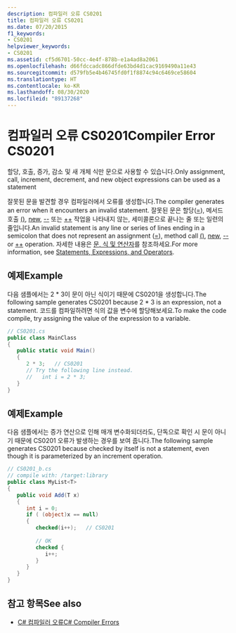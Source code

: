 ```yaml
---
description: 컴파일러 오류 CS0201
title: 컴파일러 오류 CS0201
ms.date: 07/20/2015
f1_keywords:
- CS0201
helpviewer_keywords:
- CS0201
ms.assetid: cf5d6701-50cc-4e4f-878b-e1a4ad8a2061
ms.openlocfilehash: d66fdccadc866dfde63bd4d1cac9169490a11e43
ms.sourcegitcommit: d579fb5e4b46745fd0f1f8874c94c6469ce58604
ms.translationtype: HT
ms.contentlocale: ko-KR
ms.lasthandoff: 08/30/2020
ms.locfileid: "89137268"
---
```

# <a name="compiler-error-cs0201"></a><span data-ttu-id="48cee-103">컴파일러 오류 CS0201</span><span class="sxs-lookup"><span data-stu-id="48cee-103">Compiler Error CS0201</span></span>

<span data-ttu-id="48cee-104">할당, 호출, 증가, 감소 및 새 개체 식만 문으로 사용할 수 있습니다.</span><span class="sxs-lookup"><span data-stu-id="48cee-104">Only assignment, call, increment, decrement, and new object expressions can be used as a statement</span></span>  
  
 <span data-ttu-id="48cee-105">잘못된 문을 발견할 경우 컴파일러에서 오류를 생성합니다.</span><span class="sxs-lookup"><span data-stu-id="48cee-105">The compiler generates an error when it encounters an invalid statement.</span></span> <span data-ttu-id="48cee-106">잘못된 문은 할당([=](../operators/assignment-operator.md)), 메서드 호출 [()](../operators/member-access-operators.md#invocation-expression-), [new](../operators/new-operator.md), [--](../operators/arithmetic-operators.md#decrement-operator---) 또는 [++](../operators/arithmetic-operators.md#increment-operator-) 작업을 나타내지 않는, 세미콜론으로 끝나는 줄 또는 일련의 줄입니다.</span><span class="sxs-lookup"><span data-stu-id="48cee-106">An invalid statement is any line or series of lines ending in a semicolon that does not represent an assignment ([=](../operators/assignment-operator.md)), method call [()](../operators/member-access-operators.md#invocation-expression-), [new](../operators/new-operator.md), [--](../operators/arithmetic-operators.md#decrement-operator---) or [++](../operators/arithmetic-operators.md#increment-operator-) operation.</span></span> <span data-ttu-id="48cee-107">자세한 내용은 [문, 식 및 연산자](../../programming-guide/statements-expressions-operators/index.md)를 참조하세요.</span><span class="sxs-lookup"><span data-stu-id="48cee-107">For more information, see [Statements, Expressions, and Operators](../../programming-guide/statements-expressions-operators/index.md).</span></span>  
  
## <a name="example"></a><span data-ttu-id="48cee-108">예제</span><span class="sxs-lookup"><span data-stu-id="48cee-108">Example</span></span>

 <span data-ttu-id="48cee-109">다음 샘플에서는 2 \* 3이 문이 아닌 식이기 때문에 CS0201을 생성합니다.</span><span class="sxs-lookup"><span data-stu-id="48cee-109">The following sample generates CS0201 because 2 \* 3 is an expression, not a statement.</span></span> <span data-ttu-id="48cee-110">코드를 컴파일하려면 식의 값을 변수에 할당해보세요.</span><span class="sxs-lookup"><span data-stu-id="48cee-110">To make the code compile, try assigning the value of the expression to a variable.</span></span>  

```csharp
// CS0201.cs  
public class MainClass  
{  
   public static void Main()  
   {  
      2 * 3;   // CS0201  
      // Try the following line instead.  
      //   int i = 2 * 3;  
   }  
}  
```

## <a name="example"></a><span data-ttu-id="48cee-111">예제</span><span class="sxs-lookup"><span data-stu-id="48cee-111">Example</span></span>

 <span data-ttu-id="48cee-112">다음 샘플에서는 증가 연산으로 인해 매개 변수화되더라도, 단독으로 확인 시 문이 아니기 때문에 CS0201 오류가 발생하는 경우를 보여 줍니다.</span><span class="sxs-lookup"><span data-stu-id="48cee-112">The following sample generates CS0201 because checked by itself is not a statement, even though it is parameterized by an increment operation.</span></span>  

```csharp
// CS0201_b.cs  
// compile with: /target:library  
public class MyList<T>
{  
   public void Add(T x)  
   {  
      int i = 0;  
      if ( (object)x == null)  
      {  
         checked(i++);   // CS0201  
  
         // OK  
         checked {  
            i++;
         }  
      }  
   }  
}  
```

## <a name="see-also"></a><span data-ttu-id="48cee-113">참고 항목</span><span class="sxs-lookup"><span data-stu-id="48cee-113">See also</span></span>

- [<span data-ttu-id="48cee-114">C# 컴파일러 오류</span><span class="sxs-lookup"><span data-stu-id="48cee-114">C# Compiler Errors</span></span>](./index.md)
